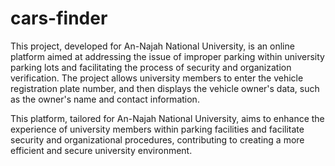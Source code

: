 # cars-finder
This project, developed for An-Najah National University, is an online platform aimed at addressing the issue of improper parking within university parking lots and facilitating the process of security and organization verification. The project allows university members to enter the vehicle registration plate number, and then displays the vehicle owner's data, such as the owner's name and contact information.

This platform, tailored for An-Najah National University, aims to enhance the experience of university members within parking facilities and facilitate security and organizational procedures, contributing to creating a more efficient and secure university environment.
